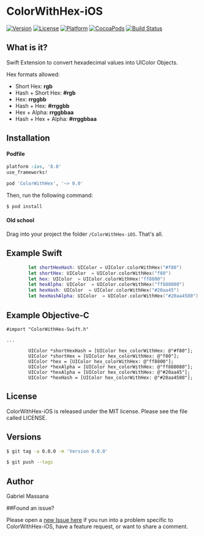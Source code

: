 # ColorWithHex-iOS

[![Version](https://img.shields.io/cocoapods/v/ColorWithHex.svg?style=flat-square)](http://cocoapods.org/pods/ColorWithHex)
[![License](https://img.shields.io/cocoapods/l/ColorWithHex.svg?style=flat-square)](http://cocoapods.org/pods/ColorWithHex)
[![Platform](https://img.shields.io/cocoapods/p/ColorWithHex.svg?style=flat-square)](http://cocoapods.org/pods/ColorWithHex)
[![CocoaPods](https://img.shields.io/cocoapods/metrics/doc-percent/ColorWithHex.svg?style=flat-square)](http://cocoapods.org/pods/ColorWithHex)
[![Build Status](https://img.shields.io/travis/GabrielMassana/ColorWithHex-iOS/master.svg?style=flat-square)](https://travis-ci.org/GabrielMassana/ColorWithHex-iOS)

##   What is it?

Swift Extension to convert hexadecimal values into UIColor Objects.

Hex formats allowed:
- Short Hex: **rgb**
- Hash + Short Hex: **#rgb**
- Hex: **rrggbb**
- Hash + Hex: **#rrggbb**
- Hex + Alpha: **rrggbbaa**
- Hash + Hex + Alpha: **#rrggbbaa**

## Installation

#### Podfile

```ruby
platform :ios, '8.0'
use_frameworks!

pod 'ColorWithHex', '~> 0.0'
```

Then, run the following command:

```bash
$ pod install
```

#### Old school

Drag into your project the folder `/ColorWithHex-iOS`. That's all.

## Example Swift

```swift
        let shortHexHash: UIColor = UIColor.colorWithHex("#f80")
        let shortHex: UIColor  = UIColor.colorWithHex("f80")
        let hex: UIColor  = UIColor.colorWithHex("ff8800")
        let hexAlpha: UIColor  = UIColor.colorWithHex("ff880080")
        let hexHash: UIColor  = UIColor.colorWithHex("#20aa45")
        let hexHashAlpha: UIColor  = UIColor.colorWithHex("#20aa4580")
```
## Example Objective-C

```objc
#import "ColorWithHex-Swift.h"

...

        UIColor *shortHexHash = [UIColor hex_colorWithHex: @"#f80"];
        UIColor *shortHex = [UIColor hex_colorWithHex: @"f80"];
        UIColor *hex = [UIColor hex_colorWithHex: @"ff8800"];
        UIColor *hexAlpha = [UIColor hex_colorWithHex: @"ff880080"];
        UIColor *hexAlpha = [UIColor hex_colorWithHex: @"#20aa45"];
        UIColor *hexHash = [UIColor hex_colorWithHex: @"#20aa4580"];
```
## License

ColorWithHex-iOS is released under the MIT license. Please see the file called LICENSE.

## Versions

```bash
$ git tag -a 0.0.0 -m 'Version 0.0.0'

$ git push --tags
```

## Author

Gabriel Massana

##Found an issue?

Please open a [new Issue here](https://github.com/GabrielMassana/ColorWithHex-iOS/issues/new) if you run into a problem specific to ColorWithHex-iOS, have a feature request, or want to share a comment.
